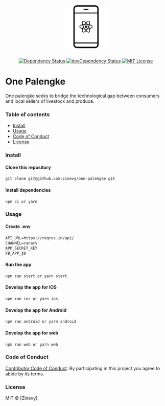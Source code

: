 <p align="center">
  <img src="https://raw.githubusercontent.com/alexdevero/react-native-expo-starter/master/docs/react-native-expo-starter-logo.png" width="135" align="center">
  <br>
  <br>
</p>

<p align="center">
  <a href="https://github.com/zinevy/one-palengke"><img alt="Dependency Status" src="https://david-dm.org/zinevy/one-palengke.svg?style=flat"></a>
  <a href="https://github.com/zinevy/one-palengke?type=dev"><img alt="devDependency Status" src="https://david-dm.org/zinevy/one-palengke/dev-status.svg?style=flat"></a>
  <a href="http://opensource.org/licenses/MIT"><img alt="MIT License" src="https://badgen.net/badge/license/MIT/blue"></a>
</p>

# One Palengke

One palengke seeks to bridge the technological gap between consumers and local sellers of livestock and produce.

### Table of contents

-   [Install](#install)
-   [Usage](#usage)
-   [Code of Conduct](#code-of-conduct)
-   [License](#license)

### Install

#### Clone this repository

```
git clone git@github.com:zinevy/one-palengke.git
```

#### Install dependencies

```
npm ci or yarn
```

### Usage

#### Create .env

```
API_URL=https://reqres.in/api/
CHANNEL=canary
APP_SECRET_KEY
FB_APP_ID
```

#### Run the app

```
npm run start or yarn start
```

#### Develop the app for iOS

```
npm run ios or yarn ios
```

#### Develop the app for Android

```
npm run android or yarn android
```

#### Develop the app for web

```
npm run web or yarn web
```

### Code of Conduct

[Contributor Code of Conduct](code-of-conduct.md). By participating in this project you agree to abide by its terms.

### License

MIT © [Zinevy].
